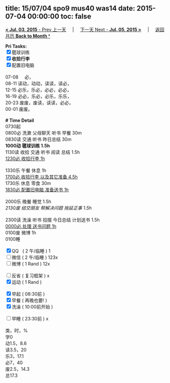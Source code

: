 title: 15/07/04 spo9 mus40 was14
date: 2015-07-04 00:00:00
toc: false
---
[**< Jul. 03, 2015** - Prev 上一天](/lifelogs/2015/07/d03.html) &nbsp; &nbsp; | &nbsp; &nbsp; [下一天 Next - **Jul. 05, 2015 >**](/lifelogs/2015/07/d05.html) &nbsp; &nbsp; |  &nbsp; &nbsp; [返回月历 **Back to Month ^**](/lifelogs/2015/07/index.html)
<br/><div><b>Pri Tasks:</b></div><div><input checked="true" type="checkbox"/>毽球训练</div><div><b><input checked="true" type="checkbox"/></b><b>收拾行李</b></div><div><input checked="true" type="checkbox"/>配置旧电脑</div><div><br/></div><div>07-08     必，</div><div>08-11 读动，动动，读读，读必，</div><div>12-15 必乐，乐必，必必，必必，</div><div>16-19 必必，乐必，必乐，乐乐，</div><div>20-23 废废，废读，读读，必必，</div><div>00-01 废废。</div><div><br/></div><div><b># Time Detail</b></div><div>0730起</div><div>0800必 洗漱 父母聊天 听书 早餐 30m</div><div>0830读 交通 听书 昨日总结 30m</div><div><b>1000动 毽球训练 1.5h</b></div><div>1130读 收拾 交通 听书 阅读 总结 1.5h</div><div><u>1230必 收拾行李 1h</u></div><div><br/></div><div>1330乐 午餐 休息 1h</div><div><u>1700必 收拾行李 以及其它准备 4.5h</u></div><div>1730乐 休息 零食 30m</div><div><u>1830必 配置旧电脑 准备送书 1h</u></div><div><br/></div><div>2000乐 晚餐 睡觉 1.5h</div><div><i>2130废 结交朋友 帮解决问题 拖延正事 1.5h</i></div><div><br/></div><div>2300读 洗澡 听书 拾掇 今日总结 计划送书 1.5h</div><div><u>0000必 处理 送书问题 1h</u></div><div>0100废 微博 1h</div><div>0100睡</div><div><br/></div><div><input checked="true" type="checkbox"/>QQ   ( 2 午/临睡 ) 1</div><div><input type="checkbox"/>微信 ( 2 午/临睡 ) 123x</div><div><input type="checkbox"/>微博 ( 1 Rand ) 12x</div><div><br/></div><div><input type="checkbox"/>反省 ( 复习框架 ) x</div><div><input checked="true" type="checkbox"/>运动 ( 1 Rand )</div><div><br/></div><div><input checked="true" type="checkbox"/>早起 ( 08:30前 )</div><div><input checked="true" type="checkbox"/>早餐 ( 再晚也要! )</div><div><input checked="true" type="checkbox"/>洗澡 ( 10:00前开始 )</div><div><br/></div><div><input type="checkbox"/>早睡 ( 23:30前 ) x</div><div><br/></div><div>类，时，%</div><div>学0</div><div>动1.5，8.6</div><div>读3.5，20</div><div>乐3，17.1</div><div>必7，40</div><div>废2.5，14.3</div><div>总17.3</div>